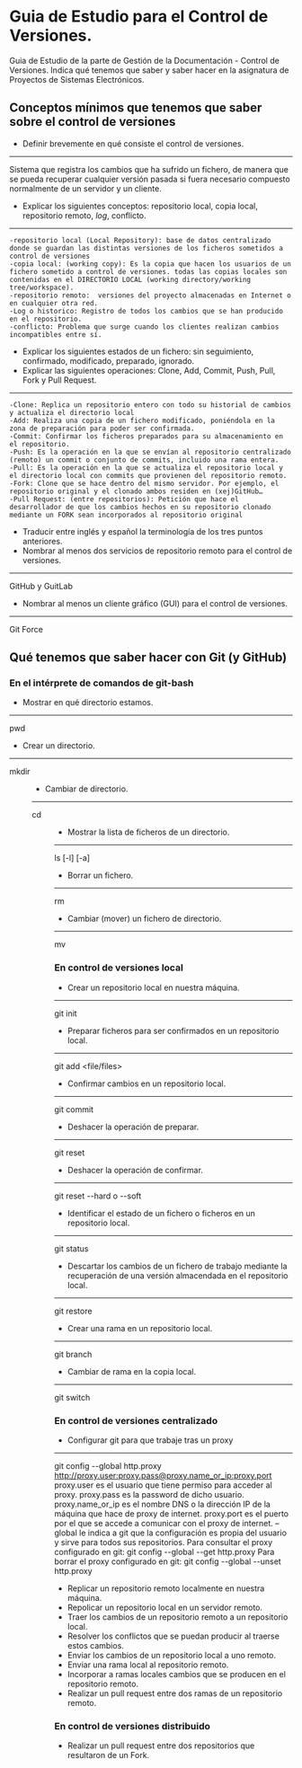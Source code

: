 # Guia de Estudio para el Control de Versiones. 

Guia de Estudio de la parte de Gestión de la Documentación - Control de Versiones. Indica qué tenemos que saber y saber hacer en la asignatura de Proyectos de Sistemas Electrónicos. 

## Conceptos mínimos que tenemos que saber sobre el control de versiones
* Definir brevemente en qué consiste el control de versiones.
---    
Sistema que registra los cambios que ha sufrido un fichero, de manera que se pueda recuperar cualquier versión pasada si fuera necesario compuesto normalmente de un servidor y un cliente.
* Explicar los siguientes conceptos: repositorio local, copia local, repositorio remoto, *log*, conflicto.
---
	-repositorio local (Local Repository): base de datos centralizado donde se guardan las distintas versiones de los ficheros sometidos a control de versiones
	-copia local: (working copy): Es la copia que hacen los usuarios de un fichero sometido a control de versiones. todas las copias locales son contenidas en el DIRECTORIO LOCAL (working directory/working tree/workspace).
	-repositorio remoto:  versiones del proyecto almacenadas en Internet o en cualquier otra red.
	-Log o historico: Registro de todos los cambios que se han producido en el repositorio. 
	-conflicto: Problema que surge cuando los clientes realizan cambios incompatibles entre sí.

* Explicar los siguientes estados de un fichero: sin seguimiento, confirmado, modificado, preparado, ignorado. 
* Explicar las siguientes operaciones: Clone, Add, Commit, Push, Pull, Fork y Pull Request. 
---
	-Clone: Replica un repositorio entero con todo su historial de cambios y actualiza el directorio local
	-Add: Realiza una copia de un fichero modificado, poniéndola en la zona de preparación para poder ser confirmada. 
	-Commit: Confirmar los ficheros preparados para su almacenamiento en el repositorio.
	-Push: Es la operación en la que se envían al repositorio centralizado (remoto) un commit o conjunto de commits, incluido una rama entera.
	-Pull: Es la operación en la que se actualiza el repositorio local y el directorio local con commits que provienen del repositorio remoto.
	-Fork: Clone que se hace dentro del mismo servidor. Por ejemplo, el repositorio original y el clonado ambos residen en (xej)GitHub…
	-Pull Request: (entre repositorios): Petición que hace el desarrollador de que los cambios hechos en su repositorio clonado mediante un FORK sean incorporados al repositorio original

* Traducir entre inglés y español la terminología de los tres puntos anteriores. 
* Nombrar al menos dos servicios de repositorio remoto para el control de versiones.
---
GitHub y GuitLab 
* Nombrar al menos un cliente gráfico (GUI) para el control de versiones.
---
Git Force 

## Qué tenemos que saber hacer con Git (y GitHub)

### En el intérprete de comandos de git-bash
* Mostrar en qué directorio estamos.
---
pwd
* Crear un directorio.
---
mkdir <dir>
* Cambiar de directorio.
---
cd <dir>
* Mostrar la lista de ficheros de un directorio. 
---
ls [-l] [-a]
* Borrar un fichero.
--- 
rm <file>
* Cambiar (mover) un fichero de directorio.
---
mv <source> <dest>

### En control de versiones local 
* Crear un repositorio local en nuestra máquina.
---
git init 
* Preparar ficheros para ser confirmados en un repositorio local.
---
git add <file/files>
* Confirmar cambios en un repositorio local. 
---
git commit
* Deshacer la operación de preparar. 
---
git reset
* Deshacer la operación de confirmar.
---
git reset --hard o --soft
* Identificar el estado de un fichero o ficheros en un repositorio local.
---
git status
* Descartar los cambios de un fichero de trabajo mediante la recuperación de una versión almacendada en el repositorio local.
---
git restore
* Crear una rama en un repositorio local.
---
git branch <nombre>
* Cambiar de rama en la copia local.
---
git switch <nombre>

### En control de versiones centralizado
* Configurar git para que trabaje tras un proxy
---
git config --global http.proxy http://proxy.user:proxy.pass@proxy.name_or_ip:proxy.port proxy.user es el usuario que tiene permiso para acceder al proxy. proxy.pass es la password de dicho usuario. proxy.name_or_ip es el nombre DNS o la dirección IP de la máquina que hace de proxy de internet. proxy.port es el puerto por el que se accede a comunicar con el proxy de internet. –global le indica a git que la configuración es propia del usuario y sirve para todos sus repositorios.
Para consultar el proxy configurado en git: git config --global --get http.proxy
Para borrar el proxy configurado en git: git config --global --unset http.proxy

* Replicar un repositorio remoto localmente en nuestra máquina.
* Repolicar un repositorio local en un servidor remoto.  
* Traer los cambios de un repositorio remoto a un repositorio local. 
* Resolver los conflictos que se puedan producir al traerse estos cambios. 
* Enviar los cambios de un repositorio local a uno remoto.  
* Enviar una rama local al repositorio remoto.
* Incorporar a ramas locales cambios que se producen en el repositorio remoto.  
* Realizar un pull request entre dos ramas de un repositorio remoto. 

### En control de versiones distribuido

* Realizar un pull request entre dos repositorios que resultaron de un Fork.  
